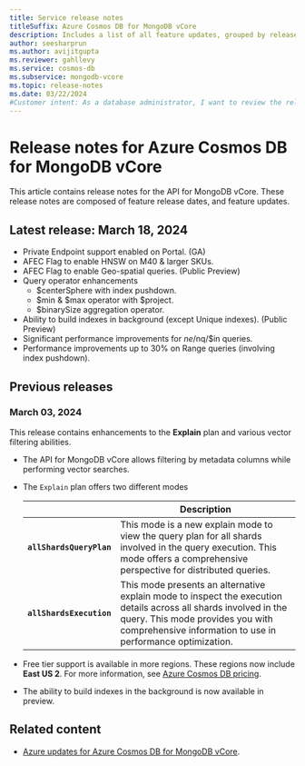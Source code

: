 ```yaml
---
title: Service release notes
titleSuffix: Azure Cosmos DB for MongoDB vCore
description: Includes a list of all feature updates, grouped by release date, for the Azure Cosmos DB for MongoDB vCore service.
author: seesharprun
ms.author: avijitgupta
ms.reviewer: gahllevy
ms.service: cosmos-db
ms.subservice: mongodb-vcore
ms.topic: release-notes
ms.date: 03/22/2024
#Customer intent: As a database administrator, I want to review the release notes, so I can understand what new features are released for the service.
---
```


# Release notes for Azure Cosmos DB for MongoDB vCore

This article contains release notes for the API for MongoDB vCore. These release notes are composed of feature release dates, and feature updates.

## Latest release: March 18, 2024

- Private Endpoint support enabled on Portal. (GA)
- AFEC Flag to enable HNSW on M40 & larger SKUs.
- AFEC Flag to enable Geo-spatial queries. (Public Preview)
- Query operator enhancements
	- $centerSphere with index pushdown.
	- $min & $max operator with $project.
	- $binarySize aggregation operator.
- Ability to build indexes in background (except Unique indexes). (Public Preview)
- Significant performance improvements for $ne/$nq/$in queries.
- Performance improvements up to 30% on Range queries (involving index pushdown).

## Previous releases

### March 03, 2024
This release contains enhancements to the **Explain** plan and various vector filtering abilities.

- The API for MongoDB vCore allows filtering by metadata columns while performing vector searches.

- The `Explain` plan offers two different modes

  | | Description |
  | --- | --- |
  | **`allShardsQueryPlan`** | This mode is a new explain mode to view the query plan for all shards involved in the query execution. This mode offers a comprehensive perspective for distributed queries. |
  | **`allShardsExecution`** | This mode presents an alternative explain mode to inspect the execution details across all shards involved in the query. This mode provides you with comprehensive information to use in performance optimization. |

- Free tier support is available in more regions. These regions now include **East US 2**. For more information, see [Azure Cosmos DB pricing](https://azure.microsoft.com/pricing/details/cosmos-db/mongodb/).

- The ability to build indexes in the background is now available in preview.

## Related content

- [Azure updates for Azure Cosmos DB for MongoDB vCore](https://azure.microsoft.com/updates?category=databases&query=Cosmos%20DB%20MongoDB).
